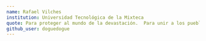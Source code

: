 ```yaml
---
name: Rafael Vilches
institution: Universidad Tecnológica de la Mixteca
quote: Para proteger al mundo de la devastación.  Para unir a los pueblos dentro de nuestra nación. Para denunciar los males de la verdad y el amor. Para extender nuestro reino hasta las estrellas. Ahí madre!
github_user: doguedogue
---
```

